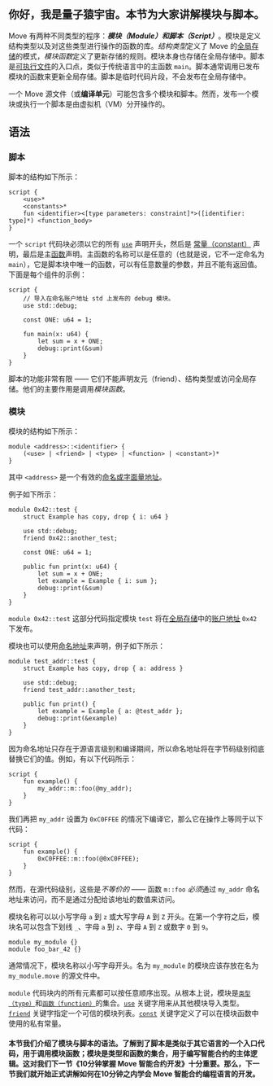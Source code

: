 ## 你好，我是量子猿宇宙。本节为大家讲解**模块**与**脚本**。

Move 有两种不同类型的程序：***模块（Module）***和***脚本（Script）***。模块是定义结构类型以及对这些类型进行操作的函数的库。*结构类型*定义了 Move 的[全局存储](./global-storage-structure.md)的模式，*模块函数*定义了更新存储的规则。模块本身也存储在全局存储中。脚本是[可执行文件](https://en.wikipedia.org/wiki/Executable)的入口点，类似于传统语言中的主函数 `main`。脚本通常调用已发布模块的函数来更新全局存储。脚本是临时代码片段，不会发布在全局存储中。

一个 Move 源文件（或**编译单元**）可能包含多个模块和脚本。然而，发布一个模块或执行一个脚本是由虚拟机（VM）分开操作的。

## 语法

### 脚本

脚本的结构如下所示：

```text
script {
    <use>*
    <constants>*
    fun <identifier><[type parameters: constraint]*>([identifier: type]*) <function_body>
}
```

一个 `script` 代码块必须以它的所有 [`use`](./uses.md) 声明开头，然后是 [常量（constant）](./constants.md) 声明，最后是主[函数](./functions.md)声明。主函数的名称可以是任意的（也就是说，它不一定命名为 `main`），它是脚本块中唯一的函数，可以有任意数量的参数，并且不能有返回值。下面是每个组件的示例：

```move
script {
    // 导入在命名账户地址 std 上发布的 debug 模块。
    use std::debug;

    const ONE: u64 = 1;

    fun main(x: u64) {
        let sum = x + ONE;
        debug::print(&sum)
    }
}
```

脚本的功能非常有限 —— 它们不能声明友元（friend）、结构类型或访问全局存储。他们的主要作用是调用*模块函数*。

### 模块

模块的结构如下所示：

```text
module <address>::<identifier> {
    (<use> | <friend> | <type> | <function> | <constant>)*
}
```

其中 `<address>` 是一个有效的[命名或字面量地址](./address.md)。

例子如下所示：

```move
module 0x42::test {
    struct Example has copy, drop { i: u64 }

    use std::debug;
    friend 0x42::another_test;

    const ONE: u64 = 1;

    public fun print(x: u64) {
        let sum = x + ONE;
        let example = Example { i: sum };
        debug::print(&sum)
    }
}
```

`module 0x42::test` 这部分代码指定模块 `test` 将在[全局存储](./global-storage-structure.md)中的[账户地址](./address.md) `0x42` 下发布。

模块也可以使用[命名地址](./address.md)来声明，例子如下所示：

```move
module test_addr::test {
    struct Example has copy, drop { a: address }

    use std::debug;
    friend test_addr::another_test;

    public fun print() {
        let example = Example { a: @test_addr };
        debug::print(&example)
    }
}
```

因为命名地址只存在于源语言级别和编译期间，所以命名地址将在字节码级别彻底替换它们的值。例如，有以下代码所示：

```move
script {
    fun example() {
        my_addr::m::foo(@my_addr);
    }
}
```

我们再把 `my_addr` 设置为 `0xC0FFEE` 的情况下编译它，那么它在操作上等同于以下代码：

```move
script {
    fun example() {
        0xC0FFEE::m::foo(@0xC0FFEE);
    }
}
```

然而，在源代码级别，这些是*不等价的* —— 函数 `m::foo` *必须*通过 `my_addr` 命名地址来访问，而不是通过分配给该地址的数值来访问。

模块名称可以以小写字母 `a` 到 `z` 或大写字母 `A` 到 `Z` 开头。在第一个字符之后，模块名可以包含下划线 `_`、字母 `a` 到 `z`、字母 `A` 到 `Z` 或数字 `0` 到 `9`。

```move
module my_module {}
module foo_bar_42 {}
```

通常情况下，模块名称以小写字母开头。名为 `my_module` 的模块应该存放在名为 `my_module.move` 的源文件中。

`module` 代码块内的所有元素都可以按任意顺序出现。从根本上说，模块是[`类型（type）`](./structs-and-resources.md)和[`函数（function）`](./functions.md)的集合。[`use`](./uses.md) 关键字用来从其他模块导入类型。[`friend`](./friends.md) 关键字指定一个可信的模块列表。[`const`](./constants.md) 关键字定义了可以在模块函数中使用的私有常量。

#### 本节我们介绍了模块与脚本的语法。了解到了脚本是类似于其它语言的一个入口代码，用于调用模块函数；模块是类型和函数的集合，用于编写智能合约的主体逻辑。这对我们下一节《10分钟掌握 Move 智能合约开发》十分重要。那么，下一节我们就开始正式讲解如何在10分钟之内学会 Move 智能合约编程语言的开发。











